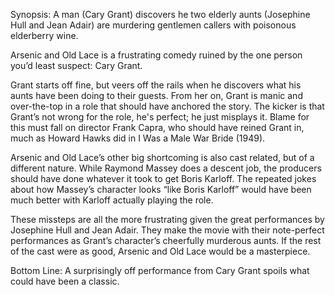 Synopsis: A man (Cary Grant) discovers he two elderly aunts (Josephine Hull and Jean Adair) are murdering gentlemen callers with poisonous elderberry wine.

Arsenic and Old Lace is a frustrating comedy ruined by the one person you’d least suspect: Cary Grant.

Grant starts off fine, but veers off the rails when he discovers what his aunts have been doing to their guests.  From her on, Grant is manic and over-the-top in a role that should have anchored the story. The kicker is that Grant’s not wrong for the role, he's perfect; he just misplays it.  Blame for this must fall on director Frank Capra, who should have reined Grant in, much as Howard Hawks did in I Was a Male War Bride (1949). 

Arsenic and Old Lace’s other big shortcoming is also cast related, but of a different nature.  While Raymond Massey does a descent job, the producers should have done whatever it took to get Boris Karloff.  The repeated jokes about how Massey’s character looks “like Boris Karloff” would have been much better with Karloff actually playing the role.

These missteps are all the more frustrating given the great performances by Josephine Hull and Jean Adair.  They make the movie with their note-perfect performances as Grant’s character’s cheerfully murderous aunts.  If the rest of the cast were as good, Arsenic and Old Lace would be a masterpiece.

Bottom Line: A surprisingly off performance from Cary Grant spoils what could have been a classic. 
